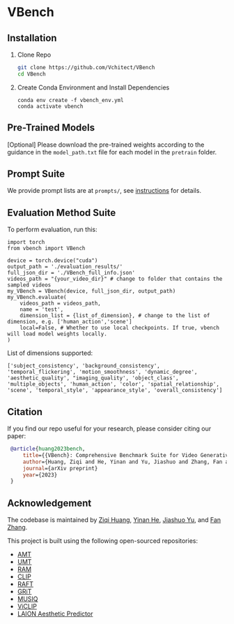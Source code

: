 # VBench

## Installation

1. Clone Repo

   ```bash
   git clone https://github.com/Vchitect/VBench
   cd VBench
   ```

2. Create Conda Environment and Install Dependencies
    ```
    conda env create -f vbench_env.yml
    conda activate vbench
    ```

## Pre-Trained Models
[Optional] Please download the pre-trained weights according to the guidance in the `model_path.txt` file for each model in the `pretrain` folder.

## Prompt Suite

We provide prompt lists are at `prompts/`, see [instructions](https://github.com/Vchitect/VBench/tree/main/prompts) for details.

## Evaluation Method Suite

To perform evaluation, run this:
```
import torch
from vbench import VBench

device = torch.device("cuda")
output_path = './evaluation_results/'
full_json_dir = './VBench_full_info.json'
videos_path = "{your_video_dir}" # change to folder that contains the sampled videos
my_VBench = VBench(device, full_json_dir, output_path)
my_VBench.evaluate(
    videos_path = videos_path,
    name = 'test',
    dimension_list = {list_of_dimension}, # change to the list of dimension, e.g. ['human_action','scene']
    local=False, # Whether to use local checkpoints. If true, vbench will load model weights locally.
)
```

List of dimensions supported:
```
['subject_consistency', 'background_consistency', 'temporal_flickering', 'motion_smoothness', 'dynamic_degree', 'aesthetic_quality', "imaging_quality', 'object_class', 'multiple_objects', 'human_action', 'color', 'spatial_relationship', 'scene', 'temporal_style', 'appearance_style', 'overall_consistency']
```

## Citation

   If you find our repo useful for your research, please consider citing our paper:

   ```bibtex
    @article{huang2023bench,
        title={{VBench}: Comprehensive Benchmark Suite for Video Generative Models},
        author={Huang, Ziqi and He, Yinan and Yu, Jiashuo and Zhang, Fan and Si, Chenyang and Jiang, Yuming and Zhang, Yuanhan and Wu, Tianxing and Jin, Qingyang and Chanpaisit, Nattapol and Wang, Yaohui and Chen, Xinyuan and Wang, Limin and Lin, Dahua and Qiao, Yu and Liu, Ziwei}
        journal={arXiv preprint}
        year={2023}
    }
   ```


## Acknowledgement

The codebase is maintained by [Ziqi Huang](https://ziqihuangg.github.io/), [Yinan He](https://github.com/yinanhe), [Jiashuo Yu](https://scholar.google.com/citations?user=iH0Aq0YAAAAJ&hl=zh-CN), and [Fan Zhang](https://github.com/zhangfan-p).

This project is built using the following open-sourced repositories:
- [AMT](https://github.com/MCG-NKU/AMT/)
- [UMT](https://github.com/OpenGVLab/unmasked_teacher)
- [RAM](https://github.com/xinyu1205/recognize-anything)
- [CLIP](https://github.com/openai/CLIP)
- [RAFT](https://github.com/princeton-vl/RAFT)
- [GRiT](https://github.com/JialianW/GRiT)
- [MUSIQ](https://github.com/chaofengc/IQA-PyTorch/)
- [ViCLIP](https://github.com/OpenGVLab/InternVideo/tree/main/Data/InternVid)
- [LAION Aesthetic Predictor](https://github.com/LAION-AI/aesthetic-predictor)
